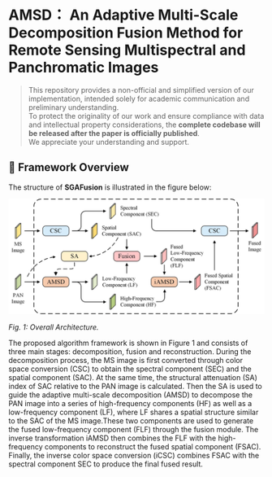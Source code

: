 # AMSD： An Adaptive Multi-Scale Decomposition Fusion Method for Remote Sensing Multispectral and Panchromatic Images

> This repository provides a non-official and simplified version of our implementation, intended solely for academic communication and preliminary understanding.  
> To protect the originality of our work and ensure compliance with data and intellectual property considerations, the **complete codebase will be released after the paper is officially published**.  
> We appreciate your understanding and support.


## 🔹 Framework Overview

The structure of **SGAFusion** is illustrated in the figure below:

![image](https://github.com/Wohaizainuli/An-Adaptive-Multi-Scale-Decomposition-Fusion-Method/blob/main/Figure/1.jpg)

*Fig. 1: Overall Architecture.*

The proposed algorithm framework is shown in Figure 1 and consists of three main stages: decomposition, fusion and reconstruction. During the decomposition process, the MS image is first converted through color space conversion (CSC) to obtain the spectral component (SEC) and the spatial component (SAC). At the same time, the structural attenuation (SA) index of SAC relative to the PAN image is calculated. Then the SA is used to guide the adaptive multi-scale decomposition (AMSD) to decompose the PAN image into a series of high-frequency components (HF) as well as a low-frequency component (LF), where LF shares a spatial structure similar to the SAC of the MS image.These two components are used to generate the fused low-frequency component (FLF) through the fusion module. The inverse transformation iAMSD then combines the FLF with the high-frequency components to reconstruct the fused spatial component (FSAC). Finally, the inverse color space conversion (iCSC) combines FSAC with the spectral component SEC to produce the final fused result.
